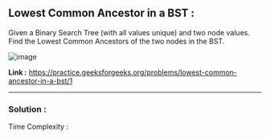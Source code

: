 ## Lowest Common Ancestor in a BST :

Given a Binary Search Tree (with all values unique) and two node values. Find the Lowest Common Ancestors of the two nodes in the BST.

![image](https://user-images.githubusercontent.com/23376002/159682089-e501dc8b-00ed-46ab-8385-9d765ad59017.png)

**Link :** https://practice.geeksforgeeks.org/problems/lowest-common-ancestor-in-a-bst/1


-----------------------------------------------------------------------------------------------------------------------------------------------


### Solution :

Time Complexity :


```java

```



